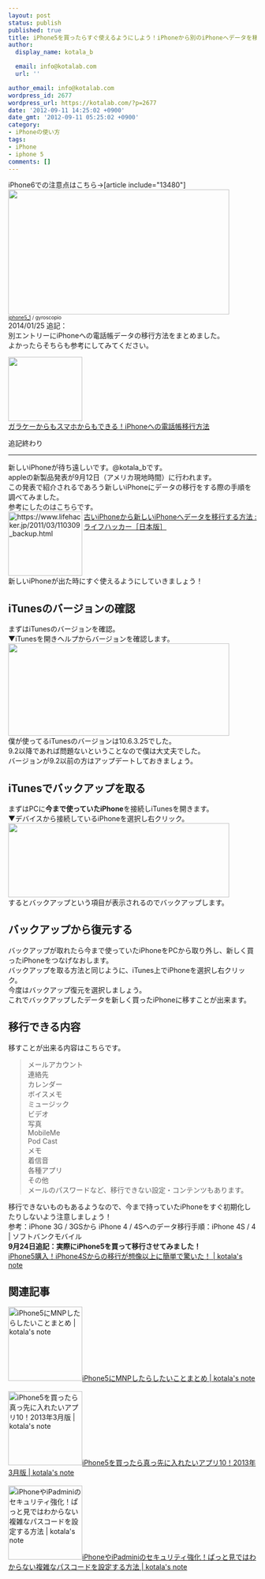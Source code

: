```yaml
---
layout: post
status: publish
published: true
title: iPhone5を買ったらすぐ使えるようにしよう！iPhoneから別のiPhoneへデータを移行する方法！
author:
  display_name: kotala_b

  email: info@kotalab.com
  url: ''

author_email: info@kotalab.com
wordpress_id: 2677
wordpress_url: https://kotalab.com/?p=2677
date: '2012-09-11 14:25:02 +0900'
date_gmt: '2012-09-11 05:25:02 +0900'
category:
- iPhoneの使い方
tags:
- iPhone
- iphone 5
comments: []
---
```

<p>iPhone6での注意点はこちら&rarr;[article include="13480"]<br />
<a href="https://kotalab.com/wp-content/uploads/iphone_120911.jpg" target="_blank"><img src="https://kotalab.com/wp-content/uploads/iphone_120911.jpg" alt="" title="iphone_120911" width="448" height="253" class="alignnone size-full wp-image-2682" /></a><br />
<span style="font-size:10px;"><a href="https://www.flickr.com/photos/79253394@N05/7839215384/" target="_blank">iphone5_1</a> / gyroscopio</span><br />
2014/01/25 追記：<br />
別エントリーにiPhoneへの電話帳データの移行方法をまとめました。<br />
よかったらそちらも参考にしてみてください。</p>
<div class="shht">
<div class="shhtimg"><a href="https://kotalab.com/transfer-data-for-ketai-to-iphone" target="_blank"><img src="https://kotalab.com/wp-content/uploads/transfer-data-for-ketai-to-iphone_01-546x409.jpg" alt="" width="150" height="130" /></a></div>
<div class="shhttext"><a href="https://kotalab.com/transfer-data-for-ketai-to-iphone" target="_blank">ガラケーからもスマホからもできる！iPhoneへの電話帳移行方法</a><a href="https://b.hatena.ne.jp/entry/https://kotalab.com/transfer-data-for-ketai-to-iphone" target="_blank"><img border="0" src="https://b.hatena.ne.jp/entry/image/https://kotalab.com/transfer-data-for-ketai-to-iphone" alt="" /></a></div>
</div>
<p>追記終わり</p>
<hr>
<p>新しいiPhoneが待ち遠しいです。@kotala_bです。<br />
appleの新製品発表が9月12日（アメリカ現地時間）に行われます。<br />
この発表で紹介されるであろう新しいiPhoneにデータの移行をする際の手順を調べてみました。<br />
参考にしたのはこちらです。<br />
<a href="https://www.lifehacker.jp/2011/03/110309_backup.html" target="_blank"><img src="https://capture.heartrails.com/150x130?https://www.lifehacker.jp/2011/03/110309_backup.html" alt="https://www.lifehacker.jp/2011/03/110309_backup.html" width="150" height="130" align="left" /></a><a href="https://www.lifehacker.jp/2011/03/110309_backup.html" target="_blank">古いiPhoneから新しいiPhoneへデータを移行する方法 : ライフハッカー［日本版］</a><br style="clear:both;" />新しいiPhoneが出た時にすぐ使えるようにしていきましょう！<br />
</p>
<!--more-->
<h2>iTunesのバージョンの確認</h2>
<p>まずはiTunesのバージョンを確認。<br />
▼iTunesを開きヘルプからバージョンを確認します。<br />
<a href="https://kotalab.com/wp-content/uploads/iphone_120911_02.jpg" target="_blank"><img src="https://kotalab.com/wp-content/uploads/iphone_120911_02.jpg" alt="" title="iphone_120911_02" width="448" height="187" class="alignnone size-full wp-image-2681" /></a><br />
僕が使ってるiTunesのバージョンは10.6.3.25でした。<br />
9.2以降であれば問題ないということなので僕は大丈夫でした。<br />
バージョンが9.2以前の方はアップデートしておきましょう。</p>
<h2>iTunesでバックアップを取る</h2>
<p>まずはPCに<strong>今まで使っていたiPhone</strong>を接続しiTunesを開きます。<br />
▼デバイスから接続しているiPhoneを選択し右クリック。<br />
<a href="https://kotalab.com/wp-content/uploads/iphone_120911_01.jpg" target="_blank"><img src="https://kotalab.com/wp-content/uploads/iphone_120911_01.jpg" alt="" title="iphone_120911_01" width="448" height="150" class="alignnone size-full wp-image-2683" /></a><br />
するとバックアップという項目が表示されるのでバックアップします。</p>
<h2>バックアップから復元する</h2>
<p>バックアップが取れたら今まで使っていたiPhoneをPCから取り外し、新しく買ったiPhoneをつなげなおします。<br />
バックアップを取る方法と同じように、iTunes上でiPhoneを選択し右クリック。<br />
今度はバックアップ復元を選択しましょう。<br />
これでバックアップしたデータを新しく買ったiPhoneに移すことが出来ます。</p>
<h2>移行できる内容</h2>
<p>移すことが出来る内容はこちらです。</p>
<blockquote><p>メールアカウント<br />
連絡先<br />
カレンダー<br />
ボイスメモ<br />
ミュージック<br />
ビデオ<br />
写真<br />
MobileMe<br />
Pod Cast<br />
メモ<br />
着信音<br />
各種アプリ<br />
その他<br />
メールのパスワードなど、移行できない設定・コンテンツもあります。</p></blockquote>
<p>移行できないものもあるようなので、今まで持っていたiPhoneをすぐ初期化したりしないよう注意しましょう！<br />
参考：<span class="removed_link" title="mb.softbank.jp/mb/iphone/welcome/manual/data_migration/">iPhone 3G / 3GSから iPhone 4 / 4Sへのデータ移行手順：iPhone 4S / 4 | ソフトバンクモバイル</span><br />
<strong>9月24日追記：実際にiPhone5を買って移行させてみました！</strong><br />
<a href="https://kotalab.com/from-iphone4s-to-iphone5" target="_blank">iPhone5購入！iPhone4Sからの移行が想像以上に簡単で驚いた！ | kotala's note</a></p>
<h2 class="rele">関連記事</h2>
<p><a href="https://kotalab.com/mnp-iphone5" target="_blank"><img  class="alignleft" src="https://kotalab.com/wp-content/uploads/slooProImg_20130327212701.jpg" alt="iPhone5にMNPしたらしたいことまとめ | kotala's note" width="150" /></a><a href="https://kotalab.com/mnp-iphone5" target="_blank">iPhone5にMNPしたらしたいことまとめ | kotala's note</a><br style="clear:both;" /><br />
<a href="https://kotalab.com/iphone5-first10app" target="_blank"><img  class="alignleft" src="https://kotalab.com/wp-content/uploads/iPhone5app_130318-448x250.jpg" alt="iPhone5を買ったら真っ先に入れたいアプリ10！2013年3月版 | kotala's note" width="150" /></a><a href="https://kotalab.com/iphone5-first10app" target="_blank">iPhone5を買ったら真っ先に入れたいアプリ10！2013年3月版 | kotala's note</a><br style="clear:both;" /><br />
<a href="https://kotalab.com/ios-passcode" target="_blank"><img  class="alignleft" src="https://kotalab.com/wp-content/uploads/passcode_130212-448x468.jpg" alt="iPhoneやiPadminiのセキュリティ強化！ぱっと見ではわからない複雑なパスコードを設定する方法 | kotala's note" width="150" /></a><a href="https://kotalab.com/ios-passcode" target="_blank">iPhoneやiPadminiのセキュリティ強化！ぱっと見ではわからない複雑なパスコードを設定する方法 | kotala's note</a><br style="clear:both;" /></p>

